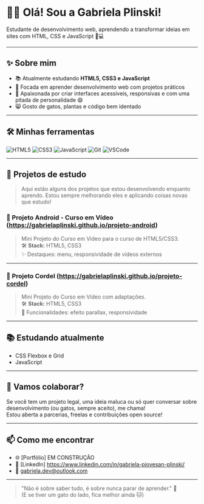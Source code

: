 # 👩‍💻 Olá! Sou a Gabriela Plinski!  
Estudante de desenvolvimento web, aprendendo a transformar ideias em sites com HTML, CSS e JavaScript 🌱💻

---

## ✨ Sobre mim

- 📚 Atualmente estudando **HTML5, CSS3 e JavaScript**
- 🎯 Focada em aprender desenvolvimento web com projetos práticos
- 🎨 Apaixonada por criar interfaces acessíveis, responsivas e com uma pitada de personalidade 😄
- 😸 Gosto de gatos, plantas e código bem identado

---

## 🛠️ Minhas ferramentas

![HTML5](https://img.shields.io/badge/-HTML5-E34F26?style=flat&logo=html5&logoColor=white)
![CSS3](https://img.shields.io/badge/-CSS3-1572B6?style=flat&logo=css3&logoColor=white)
![JavaScript](https://img.shields.io/badge/-JavaScript-F7DF1E?style=flat&logo=javascript&logoColor=black)
![Git](https://img.shields.io/badge/-Git-F05032?style=flat&logo=git&logoColor=white)
![VSCode](https://img.shields.io/badge/-VSCode-007ACC?style=flat&logo=visual-studio-code&logoColor=white)

---

## 🚧 Projetos de estudo

> Aqui estão alguns dos projetos que estou desenvolvendo enquanto aprendo. Estou sempre melhorando eles e aplicando coisas novas que estudo!

### 🔗 Projeto Android - Curso em Vídeo (https://gabrielaplinski.github.io/projeto-android)
> Mini Projeto do Curso em Vídeo para o curso de HTML5/CSS3.  
> 🛠️ **Stack:** HTML5, CSS3  
> ✨ Destaques: menu, responsividade de vídeos externos  

---

### 🔗 Projeto Cordel (https://gabrielaplinski.github.io/projeto-cordel)
> Mini Projeto do Curso em Vídeo com adaptações.  
> 🛠️ **Stack:** HTML5, CSS3   
> 🧩 Funcionalidades: efeito parallax, responsividade  

---

## 📚 Estudando atualmente

- CSS Flexbox e Grid
- JavaScript

---


## 🤝 Vamos colaborar?

Se você tem um projeto legal, uma ideia maluca ou só quer conversar sobre desenvolvimento (ou gatos, sempre aceito), me chama!  
Estou aberta a parcerias, freelas e contribuições open source!

---

## 📫 Como me encontrar

- 🌐 [Portfólio] EM CONSTRUÇÃO
- 💼 [LinkedIn] https://www.linkedin.com/in/gabriela-piovesan-plinski/
- 📧 gabriela.dev@outlook.com

---

> "Não é sobre saber tudo, é sobre nunca parar de aprender." 🚀  
> (E se tiver um gato do lado, fica melhor ainda 🐱)